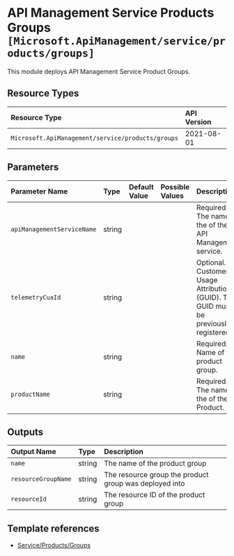 # API Management Service Products Groups `[Microsoft.ApiManagement/service/products/groups]`

This module deploys API Management Service Product Groups.

## Resource Types

| Resource Type | API Version |
| :-- | :-- |
| `Microsoft.ApiManagement/service/products/groups` | 2021-08-01 |

## Parameters

| Parameter Name | Type | Default Value | Possible Values | Description |
| :-- | :-- | :-- | :-- | :-- |
| `apiManagementServiceName` | string |  |  | Required. The name of the of the API Management service. |
| `telemetryCuaId` | string |  |  | Optional. Customer Usage Attribution ID (GUID). This GUID must be previously registered |
| `name` | string |  |  | Required. Name of the product group. |
| `productName` | string |  |  | Required. The name of the of the Product. |

## Outputs

| Output Name | Type | Description |
| :-- | :-- | :-- |
| `name` | string | The name of the product group |
| `resourceGroupName` | string | The resource group the product group was deployed into |
| `resourceId` | string | The resource ID of the product group |

## Template references

- [Service/Products/Groups](https://docs.microsoft.com/en-us/azure/templates/Microsoft.ApiManagement/2021-08-01/service/products/groups)
